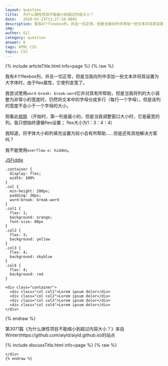 ```yaml
---
layout: question
title:  为什么弹性项目不能缩小到超过内容大小？
date:   2020-03-23T13:27:18.000Z
description: 我有4个flexbox列，并且一切正常，但是当我向列中添加一些文本并将其设置为大字体时，由于flex属性，它使列变宽了。我尝试使用word-break...
img: 
author: Gil
category: question
answer: 0
tags: HTML CSS
topic: CSS
---
```

<div class="article-root">
  <div class="article">
    {% include articleTitle.html info=page %}
    {% raw %}
    <div class="article-content"><p><font style="vertical-align: inherit;"><font style="vertical-align: inherit;">我有4个flexbox列，并且一切正常，但是当我向列中添加一些文本并将其设置为大字体时，由于flex属性，它使列变宽了。</font></font></p>

<p><font style="vertical-align: inherit;"><font style="vertical-align: inherit;">我尝试使用</font></font><code>word-break: break-word</code><font style="vertical-align: inherit;"><font style="vertical-align: inherit;">它并对其有所帮助，但是当我将列的大小调整为非常小的宽度时，仍然将文本中的字母分成多行（每行一个字母），但是该列的宽度不会小于一个字母的大小。</font></font></p>

<p><font style="vertical-align: inherit;"><font style="vertical-align: inherit;">观看此</font></font><a href="http://screencast-o-matic.com/watch/cDetln1tyT" rel="noreferrer"><font style="vertical-align: inherit;"><font style="vertical-align: inherit;">视频</font></font></a><font style="vertical-align: inherit;"><font style="vertical-align: inherit;"> 
（开始时，第一列是最小的，但是当我调整窗口大小时，它是最宽的列。我只想始终遵循flex设置； flex大小为1：3：4：4）</font></font></p>

<p><font style="vertical-align: inherit;"><font style="vertical-align: inherit;">我知道，将字体大小和列填充设置为较小会有所帮助……但是还有其他解决方案吗？</font></font></p>

<p><font style="vertical-align: inherit;"><font style="vertical-align: inherit;">我不能使用</font></font><code>overflow-x: hidden</code><font style="vertical-align: inherit;"><font style="vertical-align: inherit;">。</font></font></p>

<p><a href="https://jsfiddle.net/78h8wv4o/3/" rel="noreferrer"><font style="vertical-align: inherit;"><font style="vertical-align: inherit;">JSFiddle</font></font></a></p>

<p></p><div class="snippet" data-lang="js" data-hide="false" data-console="false" data-babel="false">
<div class="snippet-code">
<pre class="snippet-code-css lang-css prettyprint-override"><code>.container {<font></font>
  display: flex;<font></font>
  width: 100%<font></font>
}<font></font>
.col {<font></font>
  min-height: 200px;<font></font>
  padding: 30px;<font></font>
  word-break: break-word<font></font>
}<font></font>
.col1 {<font></font>
  flex: 1;<font></font>
  background: orange;<font></font>
  font-size: 80px<font></font>
}<font></font>
.col2 {<font></font>
  flex: 3;<font></font>
  background: yellow<font></font>
}<font></font>
.col3 {<font></font>
  flex: 4;<font></font>
  background: skyblue<font></font>
}<font></font>
.col4 {<font></font>
  flex: 4;<font></font>
  background: red<font></font>
}</code></pre>
<pre class="snippet-code-html lang-html prettyprint-override"><code>&lt;div class="container"&gt;<font></font>
  &lt;div class="col col1"&gt;Lorem ipsum dolor&lt;/div&gt;<font></font>
  &lt;div class="col col2"&gt;Lorem ipsum dolor&lt;/div&gt;<font></font>
  &lt;div class="col col3"&gt;Lorem ipsum dolor&lt;/div&gt;<font></font>
  &lt;div class="col col4"&gt;Lorem ipsum dolor&lt;/div&gt;<font></font>
&lt;/div&gt;</code></pre>
</div>
</div>
<p></p></div>
    {% endraw %}
  </div>
  <p class="winter_mark">第3071篇《为什么弹性项目不能缩小到超过内容大小？》来自Winter(https://github.com/aiyld/aiyld.github.io)的站点</p>
  <div class="discuss-wrapper">
    {% include discussTitle.html info=page %}
    {% raw %}
    <div class="discuss-list">
    
    </div>
    {% endraw %}
  </div>
<div>
